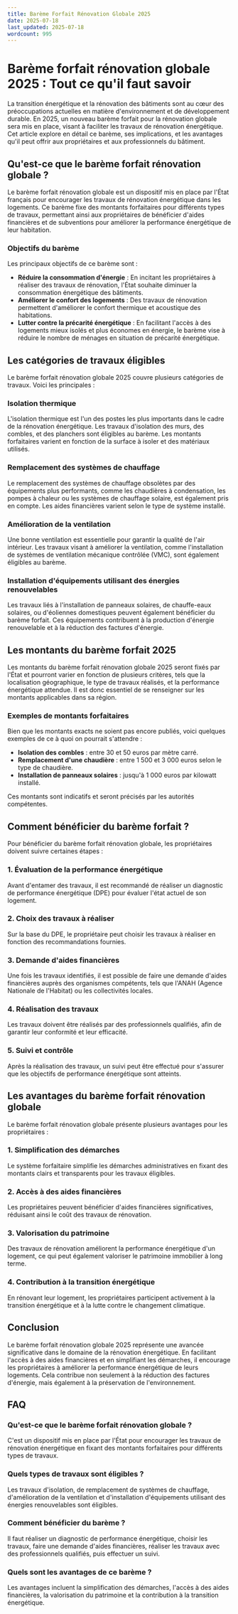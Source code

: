 ```yaml
---
title: Barème Forfait Rénovation Globale 2025
date: 2025-07-18
last_updated: 2025-07-18
wordcount: 995
---
```


# Barème forfait rénovation globale 2025 : Tout ce qu'il faut savoir

La transition énergétique et la rénovation des bâtiments sont au cœur des préoccupations actuelles en matière d'environnement et de développement durable. En 2025, un nouveau barème forfait pour la rénovation globale sera mis en place, visant à faciliter les travaux de rénovation énergétique. Cet article explore en détail ce barème, ses implications, et les avantages qu'il peut offrir aux propriétaires et aux professionnels du bâtiment.

## Qu'est-ce que le barème forfait rénovation globale ?

Le barème forfait rénovation globale est un dispositif mis en place par l'État français pour encourager les travaux de rénovation énergétique dans les logements. Ce barème fixe des montants forfaitaires pour différents types de travaux, permettant ainsi aux propriétaires de bénéficier d'aides financières et de subventions pour améliorer la performance énergétique de leur habitation.

### Objectifs du barème

Les principaux objectifs de ce barème sont :

- **Réduire la consommation d'énergie** : En incitant les propriétaires à réaliser des travaux de rénovation, l'État souhaite diminuer la consommation énergétique des bâtiments.
- **Améliorer le confort des logements** : Des travaux de rénovation permettent d'améliorer le confort thermique et acoustique des habitations.
- **Lutter contre la précarité énergétique** : En facilitant l'accès à des logements mieux isolés et plus économes en énergie, le barème vise à réduire le nombre de ménages en situation de précarité énergétique.

## Les catégories de travaux éligibles

Le barème forfait rénovation globale 2025 couvre plusieurs catégories de travaux. Voici les principales :

### Isolation thermique

L'isolation thermique est l'un des postes les plus importants dans le cadre de la rénovation énergétique. Les travaux d'isolation des murs, des combles, et des planchers sont éligibles au barème. Les montants forfaitaires varient en fonction de la surface à isoler et des matériaux utilisés.

### Remplacement des systèmes de chauffage

Le remplacement des systèmes de chauffage obsolètes par des équipements plus performants, comme les chaudières à condensation, les pompes à chaleur ou les systèmes de chauffage solaire, est également pris en compte. Les aides financières varient selon le type de système installé.

### Amélioration de la ventilation

Une bonne ventilation est essentielle pour garantir la qualité de l'air intérieur. Les travaux visant à améliorer la ventilation, comme l'installation de systèmes de ventilation mécanique contrôlée (VMC), sont également éligibles au barème.

### Installation d'équipements utilisant des énergies renouvelables

Les travaux liés à l'installation de panneaux solaires, de chauffe-eaux solaires, ou d'éoliennes domestiques peuvent également bénéficier du barème forfait. Ces équipements contribuent à la production d'énergie renouvelable et à la réduction des factures d'énergie.

## Les montants du barème forfait 2025

Les montants du barème forfait rénovation globale 2025 seront fixés par l'État et pourront varier en fonction de plusieurs critères, tels que la localisation géographique, le type de travaux réalisés, et la performance énergétique attendue. Il est donc essentiel de se renseigner sur les montants applicables dans sa région.

### Exemples de montants forfaitaires

Bien que les montants exacts ne soient pas encore publiés, voici quelques exemples de ce à quoi on pourrait s'attendre :

- **Isolation des combles** : entre 30 et 50 euros par mètre carré.
- **Remplacement d'une chaudière** : entre 1 500 et 3 000 euros selon le type de chaudière.
- **Installation de panneaux solaires** : jusqu'à 1 000 euros par kilowatt installé.

Ces montants sont indicatifs et seront précisés par les autorités compétentes.

## Comment bénéficier du barème forfait ?

Pour bénéficier du barème forfait rénovation globale, les propriétaires doivent suivre certaines étapes :

### 1. Évaluation de la performance énergétique

Avant d'entamer des travaux, il est recommandé de réaliser un diagnostic de performance énergétique (DPE) pour évaluer l'état actuel de son logement.

### 2. Choix des travaux à réaliser

Sur la base du DPE, le propriétaire peut choisir les travaux à réaliser en fonction des recommandations fournies.

### 3. Demande d'aides financières

Une fois les travaux identifiés, il est possible de faire une demande d'aides financières auprès des organismes compétents, tels que l'ANAH (Agence Nationale de l'Habitat) ou les collectivités locales.

### 4. Réalisation des travaux

Les travaux doivent être réalisés par des professionnels qualifiés, afin de garantir leur conformité et leur efficacité.

### 5. Suivi et contrôle

Après la réalisation des travaux, un suivi peut être effectué pour s'assurer que les objectifs de performance énergétique sont atteints.

## Les avantages du barème forfait rénovation globale

Le barème forfait rénovation globale présente plusieurs avantages pour les propriétaires :

### 1. Simplification des démarches

Le système forfaitaire simplifie les démarches administratives en fixant des montants clairs et transparents pour les travaux éligibles.

### 2. Accès à des aides financières

Les propriétaires peuvent bénéficier d'aides financières significatives, réduisant ainsi le coût des travaux de rénovation.

### 3. Valorisation du patrimoine

Des travaux de rénovation améliorent la performance énergétique d'un logement, ce qui peut également valoriser le patrimoine immobilier à long terme.

### 4. Contribution à la transition énergétique

En rénovant leur logement, les propriétaires participent activement à la transition énergétique et à la lutte contre le changement climatique.

## Conclusion

Le barème forfait rénovation globale 2025 représente une avancée significative dans le domaine de la rénovation énergétique. En facilitant l'accès à des aides financières et en simplifiant les démarches, il encourage les propriétaires à améliorer la performance énergétique de leurs logements. Cela contribue non seulement à la réduction des factures d'énergie, mais également à la préservation de l'environnement.

## FAQ

### Qu'est-ce que le barème forfait rénovation globale ?

C'est un dispositif mis en place par l'État pour encourager les travaux de rénovation énergétique en fixant des montants forfaitaires pour différents types de travaux.

### Quels types de travaux sont éligibles ?

Les travaux d'isolation, de remplacement de systèmes de chauffage, d'amélioration de la ventilation et d'installation d'équipements utilisant des énergies renouvelables sont éligibles.

### Comment bénéficier du barème ?

Il faut réaliser un diagnostic de performance énergétique, choisir les travaux, faire une demande d'aides financières, réaliser les travaux avec des professionnels qualifiés, puis effectuer un suivi.

### Quels sont les avantages de ce barème ?

Les avantages incluent la simplification des démarches, l'accès à des aides financières, la valorisation du patrimoine et la contribution à la transition énergétique.